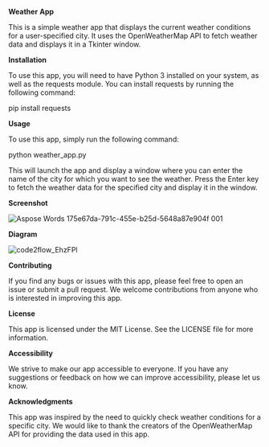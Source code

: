 ﻿**Weather** **App**

This is a simple weather app that displays the current weather conditions for a user-specified city. It uses the OpenWeatherMap API to fetch weather data and displays it in a Tkinter window.

**Installation**

To use this app, you will need to have Python 3 installed on your system, as well as the requests module. You can install requests by running the following command:

pip install requests 

**Usage**

To use this app, simply run the following command:

python weather\_app.py 

This will launch the app and display a window where you can enter the name of the city for which you want to see the weather. Press the Enter key to fetch the weather data for the specified city and display it in the window.

**Screenshot**

![Aspose Words 175e67da-791c-455e-b25d-5648a87e904f 001](https://user-images.githubusercontent.com/37781149/233144505-36ba0dfc-1f2b-4c05-b983-8cca10e6549c.png)


**Diagram**

![code2flow_EhzFPl](https://github.com/NotJeket/Weather-Tkinter/assets/37781149/664cba4f-13a1-4198-a04e-c6c6d44424fd)



**Contributing**

If you find any bugs or issues with this app, please feel free to open an issue or submit a pull request. We welcome contributions from anyone who is interested in improving this app.

**License**

This app is licensed under the MIT License. See the LICENSE file for more information.

**Accessibility**

We strive to make our app accessible to everyone. If you have any suggestions or feedback on how we can improve accessibility, please let us know.

**Acknowledgments**

This app was inspired by the need to quickly check weather conditions for a specific city. We would like to thank the creators of the OpenWeatherMap API for providing the data used in this app.

